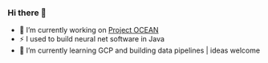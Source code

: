 ### Hi there 👋

- 🔭 I’m currently working on [Project OCEAN](https://github.com/google/project-OCEAN)
- ⚡ I used to build neural net software in Java
- 🌱 I’m currently learning GCP and building data pipelines | ideas welcome

<!--
**nyghtowl/nyghtowl** is a ✨ _special_ ✨ repository because its `README.md` (this file) appears on your GitHub profile.

Here are some ideas to get you started:

- 🔭 I’m currently working on ...
- 🌱 I’m currently learning ...
- 👯 I’m looking to collaborate on ...
- 🤔 I’m looking for help with ...
- 💬 Ask me about ...
- 📫 How to reach me: ...
- 😄 Pronouns: ...
- ⚡ Fun fact: ...
-->
